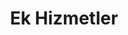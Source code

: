 ---
title: Ek Hizmetler
icon: i-mdi-plus
description:
  - Kahvaltı ve akşam yemeği seçenekleri
  - Spor salonu
  - Misafirhane
---